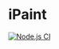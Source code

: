 # iPaint

[![Node.js CI](https://github.com/chenshenhai/idraw/actions/workflows/node.js.yml/badge.svg?branch=main)](https://github.com/chenshenhai/idraw/actions/workflows/node.js.yml)
